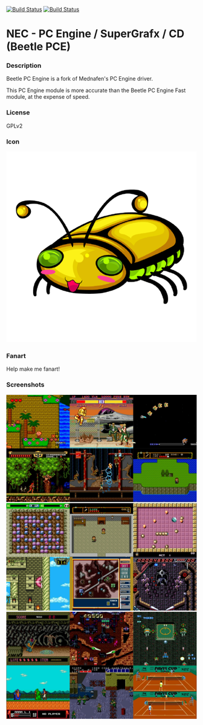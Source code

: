 [![Build Status](https://travis-ci.org/kodi-game/game.libretro.beetle-pce.svg?branch=master)](https://travis-ci.org/kodi-game/game.libretro.beetle-pce)
[![Build Status](https://ci.appveyor.com/api/projects/status/github/kodi-game/game.libretro.beetle-pce?svg=true)](https://ci.appveyor.com/project/kodi-game/game-libretro-beetle-pce)

# NEC - PC Engine / SuperGrafx / CD (Beetle PCE)

### Description

Beetle PC Engine is a fork of Mednafen's PC Engine driver.

This PC Engine module is more accurate than the Beetle PC Engine Fast module, at the expense of speed.

### License

GPLv2

### Icon

![NEC - PC Engine / SuperGrafx / CD (Beetle PCE) icon](game.libretro.beetle-pce/resources/icon.png)

### Fanart

Help make me fanart!

### Screenshots

![NEC - PC Engine / SuperGrafx / CD (Beetle PCE) screenshot](game.libretro.beetle-pce/resources/screenshot-01.jpg)
![NEC - PC Engine / SuperGrafx / CD (Beetle PCE) screenshot](game.libretro.beetle-pce/resources/screenshot-02.jpg)
![NEC - PC Engine / SuperGrafx / CD (Beetle PCE) screenshot](game.libretro.beetle-pce/resources/screenshot-03.jpg)
